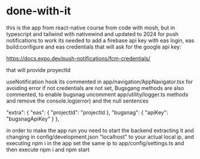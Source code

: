 # done-with-it

this is the app from react-native course from code with mosh, but in typescript and tailwind with nativewind and updated to 2024
for push notifications to work its needed to add a firebase api key with eas login, eas build:configure and eas credentials that will ask for the google api key:

  https://docs.expo.dev/push-notifications/fcm-credentials/

that will provide proyectId

useNotification hook its commented in app/navigation/AppNavigator.tsx for avoiding error if not credentials are not set, 
Bugsgang methods are also commented, to enable bugsnag uncomment app/utility/logger.ts methods and remove the console.log(error) and the null sentences

   "extra": {
      "eas": {
        "projectId": "projectId
      },
      "bugsnag": {
        "apiKey": "bugsnagApiKey"
      }
    },


in order to make the app run you need to start the backend extracting it and changing in config/development.json "localhost" to your actual local ip, and executing npm i
in the app set the same ip to app/config/settings.ts and then execute npm i and npm start
